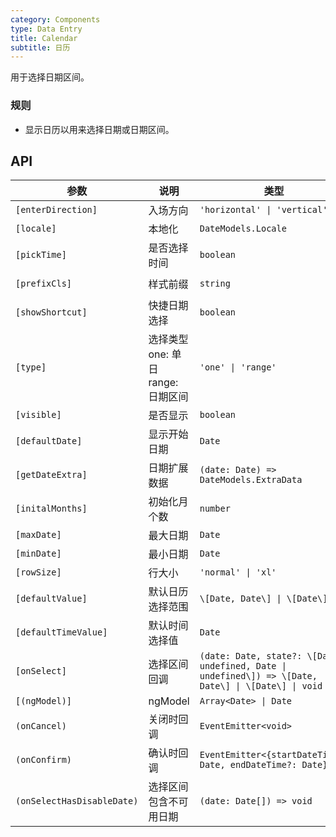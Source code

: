 ```yaml
---
category: Components
type: Data Entry
title: Calendar
subtitle: 日历
---
```


用于选择日期区间。

### 规则
- 显示日历以用来选择日期或日期区间。


## API

参数 | 说明 | 类型 | 默认值
----|-----|------|------
| `[enterDirection]` | 入场方向 | `'horizontal' \| 'vertical'` | `'vertical'` |
| `[locale]` | 本地化 | `DateModels.Locale` | - |
| `[pickTime]` |是否选择时间 | `boolean` | `false` |
| `[prefixCls]` | 样式前缀 | `string` | `rmc-calendar` |
| `[showShortcut]` | 快捷日期选择 | `boolean` | `false` |
| `[type]` | 选择类型 one: 单日 range: 日期区间 | `'one' \| 'range'` | `'range'` |
| `[visible]` | 是否显示 | `boolean` | `false` |
| `[defaultDate]` | 显示开始日期 | `Date` | `new Date()` |
| `[getDateExtra]` | 日期扩展数据 | `(date: Date) => DateModels.ExtraData` | - |
| `[initalMonths]` | 初始化月个数 | `number` | `6` |
| `[maxDate]` | 最大日期 | `Date` | - |
| `[minDate]` | 最小日期 | `Date` | - |
| `[rowSize]` | 行大小 | `'normal' \| 'xl'` | - |
| `[defaultValue]` | 默认日历选择范围 | `\[Date, Date\] \| \[Date\]` | - |
| `[defaultTimeValue]` | 默认时间选择值 | `Date` |  -  |
| `[onSelect]` | 选择区间回调 | `(date: Date, state?: \[Date \| undefined, Date \| undefined\]) => \[Date, Date\] \| \[Date\] \| void` | - |
| `[(ngModel)]` | ngModel | `Array<Date> \| Date` | `Date` |
| `(onCancel)` | 关闭时回调 | `EventEmitter<void>` | - |
| `(onConfirm)` | 确认时回调 | `EventEmitter<{startDateTime?: Date, endDateTime?: Date}>` | - |
| `(onSelectHasDisableDate)` | 选择区间包含不可用日期 | `(date: Date[]) => void` | - |
